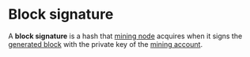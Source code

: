 # Block signature

A **block signature** is a hash that [mining node](/en/blockchain/node/mining-node.md) acquires when it signs the [generated block](/en/blockchain/block/block-generation.md) with the private key of the [mining account](/en/blockchain/mining/mining-account.md).
